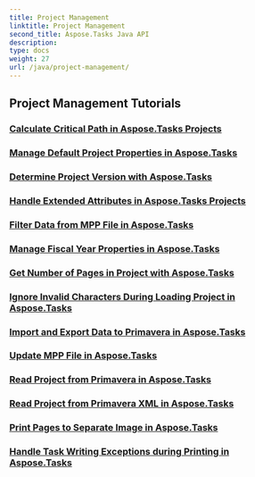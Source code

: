 ```yaml
---
title: Project Management
linktitle: Project Management
second_title: Aspose.Tasks Java API
description: 
type: docs
weight: 27
url: /java/project-management/
---
```


## Project Management Tutorials
### [Calculate Critical Path in Aspose.Tasks Projects](./critical-path/)
### [Manage Default Project Properties in Aspose.Tasks](./default-properties/)
### [Determine Project Version with Aspose.Tasks](./determine-version/)
### [Handle Extended Attributes in Aspose.Tasks Projects](./extended-attributes/)
### [Filter Data from MPP File in Aspose.Tasks](./filter-data/)
### [Manage Fiscal Year Properties in Aspose.Tasks](./fiscal-year-properties/)
### [Get Number of Pages in Project with Aspose.Tasks](./number-of-pages/)
### [Ignore Invalid Characters During Loading Project in Aspose.Tasks](./ignore-invalid-characters/)
### [Import and Export Data to Primavera in Aspose.Tasks](./import-export-primavera/)
### [Update MPP File in Aspose.Tasks](./update-mpp/)
### [Read Project from Primavera in Aspose.Tasks](./read-primavera/)
### [Read Project from Primavera XML in Aspose.Tasks](./read-primavera-xml/)
### [Print Pages to Separate Image in Aspose.Tasks](./print-pages/)
### [Handle Task Writing Exceptions during Printing in Aspose.Tasks](./print-task-exceptions/)